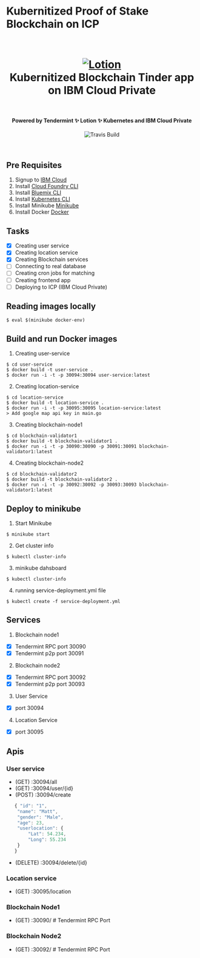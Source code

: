 #  Kubernitized Proof of Stake Blockchain on ICP
<h1 align="center">
  <br>
  <a href="https://github.com/SaifRehman/Kubernitized-Tinder-Blockchain"><img src="https://cdn-images-1.medium.com/max/2000/1*HyemvyVt7JI25k-_cTKMcg.png" alt="Lotion" width="IBM"></a>
  <br>
      Kubernitized Blockchain Tinder app on IBM Cloud Private
  <br>
  <br>
</h1>

<h4 align="center">Powered by Tendermint  ✨ Lotion ✨  Kubernetes and IBM Cloud Private</h4>

<p align="center">
  <a>
    <img src="https://img.shields.io/travis/keppel/lotion/master.svg"
         alt="Travis Build">
  </a>
</p>
<br>

## Pre Requisites
1. Signup to [IBM Cloud](http://ibm.biz/ioblockchain)
2. Install [Cloud Foundry CLI](https://docs.cloudfoundry.org/cf-cli/install-go-cli.html)
3. Install [Bluemix CLI](https://console.bluemix.net/docs/cli/reference/bluemix_cli/get_started.html#getting-started)
4. Install [Kubernetes CLI](https://kubernetes.io/docs/user-guide/prereqs/)
5. Install Minikube [Minikube](https://kubernetes.io/docs/tasks/tools/install-minikube/)
6. Install Docker [Docker](https://docs.docker.com/install/)

## Tasks
- [x] Creating user service
- [x] Creating location service
- [x] Creating Blockchain services
- [ ] Connecting to real database
- [ ] Creating cron jobs for matching 
- [ ] Creating frontend app
- [ ] Deploying to ICP (IBM Cloud Private)

## Reading images locally
```
$ eval $(minikube docker-env)
```
## Build and run Docker images
1. Creating user-service
```
$ cd user-service
$ docker build -t user-service .
$ docker run -i -t -p 30094:30094 user-service:latest 
```
2. Creating location-service
```
$ cd location-service
$ docker build -t location-service .
$ docker run -i -t -p 30095:30095 location-service:latest 
> Add google map api key in main.go
```
3. Creating blockchain-node1
```
$ cd blockchain-validator1
$ docker build -t blockchain-validator1 .
$ docker run -i -t -p 30090:30090 -p 30091:30091 blockchain-validator1:latest 
```
4. Creating blockchain-node2
```
$ cd blockchain-validator2
$ docker build -t blockchain-validator2 .
$ docker run -i -t -p 30092:30092 -p 30093:30093 blockchain-validator1:latest 
```

## Deploy to minikube
1. Start Minikube
```
$ minikube start
```
2. Get cluster info
```
$ kubectl cluster-info
```
3. minikube dahsboard
```
$ kubectl cluster-info
```
4. running service-deployment.yml file
```
$ kubectl create -f service-deployment.yml
```

## Services
1. Blockchain node1
- [x] Tendermint RPC port 30090
- [x] Tendermint p2p port 30091
2. Blockchain node2
- [x] Tendermint RPC port 30092
- [x] Tendermint p2p port 30093
3. User Service
- [x] port 30094
4. Location Service
- [x] port 30095

## Apis
### User service 
* (GET) :30094/all
* (GET) :30094/user/{id}
* (POST) :30094/create
```JavaScript
   { "id": "1",
    "name": "Matt",
    "gender": "Male",
    "age": 23,
    "userlocation": {
        "Lat": 54.234,
        "Long": 55.234
    }
   }
```
* (DELETE) :30094/delete/{id}

### Location service
* (GET) :30095/location

### Blockchain Node1 
*  (GET) :30090/ # Tendermint RPC Port

### Blockchain Node2
* (GET) :30092/ # Tendermint RPC Port
